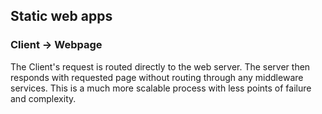 ## Static web apps

### Client &rarr; Webpage

The Client's request is routed directly to the web server. The server then responds with requested page without routing through any middleware services. This is a much more scalable process with less points of failure and complexity.
